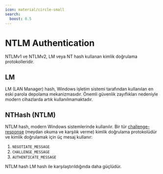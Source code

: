 ```yaml
---
icon: material/circle-small
search:
  boost: 0.5
---
```


# NTLM Authentication

NTLMv1 ve NTLMv2, LM veya NT hash kullanan kimlik doğrulama protokolleridir.

## LM

LM (LAN Manager) hash, Windows işletim sistemi tarafından kullanılan en eski parola depolama mekanizmasıdır. Önemli güvenlik zayıflıkları nedeniyle modern cihazlarda artık kullanılmamaktadır.

## NTHash (NTLM)

NTLM hash, modern Windows sistemlerinde kullanılır. Bir tür [challenge-response](https://csrc.nist.gov/glossary/term/challenge_response_protocol) (meydan okuma ve karşılık verme) kimlik doğrulama protokolüdür ve kimlik doğrulamak için üç mesaj kullanır:

1. `NEGOTIATE_MESSAGE`
2. `CHALLENGE_MESSAGE`
3. `AUTHENTICATE_MESSAGE`

NTLM hash LM hash ile karşılaştırıldığında daha güçlüdür.
